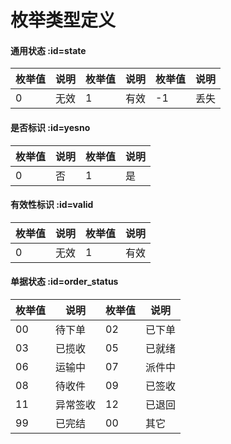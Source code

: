# 枚举类型定义

#### 通用状态 :id=state

| 枚举值 | 说明 | 枚举值 | 说明 | 枚举值 | 说明 |
| ------ | ---- | ------ | ---- | ------ | ---- |
|   0    | 无效 |   1    | 有效 |   -1   | 丢失 |

#### 是否标识 :id=yesno

| 枚举值 | 说明 | 枚举值 | 说明 |
| ------ | ---- | ------ | ---- |
|   0    |  否  |   1    |  是  |

#### 有效性标识 :id=valid

| 枚举值 | 说明 | 枚举值 | 说明 |
| ------ | ---- | ------ | ---- |
|   0    | 无效 |   1    | 有效 |


#### 单据状态 :id=order_status

| 枚举值 |     说明     | 枚举值 |     说明     |
| ------ | ----------- | ------ | ------------ |
|   00   | 待下单      |   02   | 已下单       |
|   03   | 已揽收      |   05   | 已就绪       |
|   06   | 运输中      |   07   | 派件中    |
|   08   | 待收件      |   09   | 已签收   |
|   11   | 异常签收    |   12   | 已退回       |
|   99   | 已完结        |   00   | 其它   |
